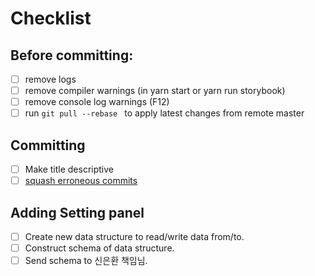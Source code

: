 # Checklist
## Before committing:
- [ ] remove logs
- [ ] remove compiler warnings (in yarn start or yarn run storybook)
- [ ] remove console log warnings (F12)
- [ ] run ```git pull --rebase ``` to apply latest changes from remote master

## Committing
- [ ] Make title descriptive
- [ ] [squash erroneous commits](https://www.internalpointers.com/post/squash-commits-into-one-git)

## Adding Setting panel
- [ ] Create new data structure to read/write data from/to.
- [ ] Construct schema of data structure.
- [ ] Send schema to 신은환 책임님.
